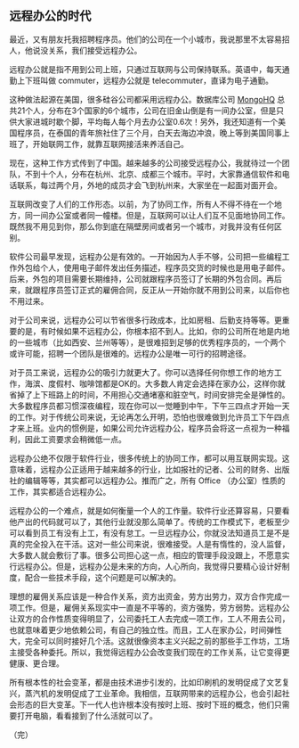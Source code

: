 ## 远程办公的时代

最近，又有朋友托我招聘程序员。他们的公司在一个小城市，我说那里不太容易招人，他说没关系，我们接受远程办公。

远程办公就是指不用到公司上班，只通过互联网与公司保持联系。英语中，每天通勤上下班叫做 commuter，远程办公就是 telecommuter，直译为电子通勤。

这种做法起源在美国，很多硅谷公司都采用远程办公。数据库公司 [MongoHQ](https://www.compose.com/articles/making-remote-work-work-an-adventure-in-time-and-space/) 总共21个人，分布在3个国家的6个城市，公司在旧金山倒是有一间办公室，但是只供大家进城时歇个脚，平均每人每个月去办公室0.6次！另外，我还知道有一个美国程序员，在泰国的青年旅社住了三个月，白天去海边冲浪，晚上等到美国同事上班了，开始联网工作，就靠互联网接活来养活自己。

现在，这种工作方式传到了中国。越来越多的公司接受远程办公，我就待过一个团队，不到十个人，分布在杭州、北京、成都三个城市。平时，大家靠通信软件和电话联系，每过两个月，外地的成员才会飞到杭州来，大家坐在一起面对面开会。

互联网改变了人们的工作形态。以前，为了协同工作，所有人不得不待在一个地方，同一间办公室或者同一幢楼。但是，互联网可以让人们互不见面地协同工作。既然我不用见到你，那么你到底在隔壁房间或者另一个城市，对我并没有任何区别。

软件公司最早发现，远程办公是有效的。一开始因为人手不够，公司把一些编程工作外包给个人，使用电子邮件发出任务描述，程序员交货的时候也是用电子邮件。后来，外包的项目需要长期维持，公司就跟程序员签订了长期的外包合同。再后来，就跟程序员签订正式的雇佣合同，反正从一开始你就不用到公司来，以后你也不用过来。

对于公司来说，远程办公可以节省很多行政成本，比如房租、后勤支持等等。更重要的是，有时候如果不远程办公，你根本招不到人。比如，你的公司所在地是内地的一些城市（比如西安、兰州等等），是很难招到足够的优秀程序员的，一个两个或许可能，招聘一个团队是很难的。远程办公是唯一可行的招聘途径。

对于员工来说，远程办公的吸引力就更大了。你可以选择任何你想工作的地方工作，海滨、度假村、咖啡馆都是OK的。大多数人肯定会选择在家办公，这样你就省掉了上下班路上的时间，不用担心交通堵塞和脏空气，时间安排完全是弹性的。大多数程序员都习惯深夜编程，现在你可以一觉睡到中午，下午三四点才开始一天的工作。对于传统公司来说，无论再怎么开明，恐怕也很难做到允许员工下午四点才来上班。业内的惯例是，如果公司允许远程办公，程序员会将这一点视为一种福利，因此工资要求会稍微低一点。

远程办公绝不仅限于软件行业，很多传统上的协同工作，都可以用互联网实现。这意味着，远程办公正适用于越来越多的行业，比如报社的记者、公司的财务、出版社的编辑等等，其实都可以远程办公。推而广之，所有 Office （办公室）性质的工作，其实都适合远程办公。

远程办公的一个难点，就是如何衡量一个人的工作量。软件行业还算容易，只要看他产出的代码就可以了，其他行业就没那么简单了。传统的工作模式下，老板至少可以看到员工有没有上工，有没有怠工。一旦远程办公，你就没法知道员工是不是真的完全投入在干活。这对一些公司来说，很难接受。人是有惰性的，没人监督，大多数人就会敷衍了事。很多公司担心这一点，相应的管理手段没跟上，不愿意实行远程办公。但是，远程办公是未来的方向，人心所向，我觉得只要精心设计好制度，配合一些技术手段，这个问题是可以解决的。

理想的雇佣关系应该是一种合作关系，资方出资金，劳方出劳力，双方合作完成一项工作。但是，雇佣关系现实中一直是不平等的，资方强势，劳方弱势。远程办公让双方的合作性质变得明显了，公司委托工人去完成一项工作，工人不用去公司，也就意味着更少地依赖公司，有自己的独立性。而且，工人在家办公，时间弹性大，完全可以同时接好几个活。这就很像资本主义兴起之前的那些手工作坊，工场主接受各种委托。所以，我觉得远程办公会改变我们现在的工作关系，让它变得更健康、更合理。

所有根本性的社会变革，都是由技术进步引发的，比如印刷机的发明促成了文艺复兴，蒸汽机的发明促成了工业革命。我相信，互联网带来的远程办公，也会引起社会形态的巨大变革。下一代人也许根本没有按时上班、按时下班的概念，他们只需要打开电脑，看看接到了什么活就可以了。

（完）

